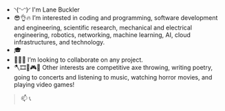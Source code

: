 - ◝(ᵔᵕᵔ)◜ I'm Lane Buckler
- 😎👌🔥 I’m interested in coding and programming, software development and engineering, scientific research, mechanical and electrical engineering, robotics, networking, machine learning, AI, cloud infrastructures, and technology. 
- 🎓 
- 👩🏻‍💻 I’m looking to collaborate on any project.
- 🪓🎞️📝🎮🎶 Other interests are competitive axe throwing, writing poetry, going to concerts and listening to music, watching horror movies, and playing video games!

> 📫
> 📞 
